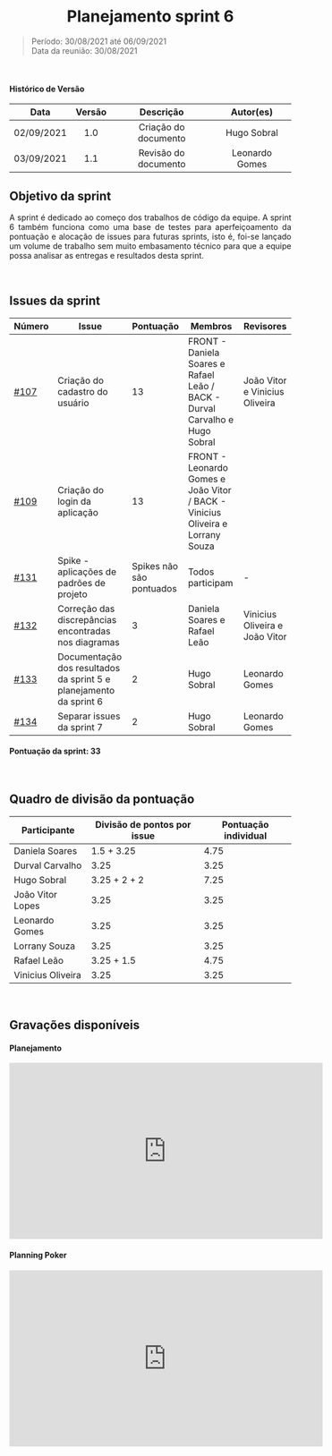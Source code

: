 # <center> Planejamento sprint 6
> Período: 30/08/2021 até 06/09/2021  
> Data da reunião: 30/08/2021

<br/>

<div align="justify">

#### Histórico de Versão

|    Data    | Versão |      Descrição       |     Autor(es)     |
| :--------: | :----: | :------------------: | :---------------: |
| 02/09/2021 |  1.0   | Criação do documento | Hugo Sobral |
| 03/09/2021 |  1.1   | Revisão do documento | Leonardo Gomes |

## Objetivo da sprint
A sprint é dedicado ao começo dos trabalhos de código da equipe. A sprint 6 também funciona como uma base de testes para aperfeiçoamento da pontuação e alocação de issues para futuras sprints, isto é, foi-se lançado um volume de trabalho sem muito embasamento técnico para que a equipe possa analisar as entregas e resultados desta sprint.

<br/>

## Issues da sprint

| Número | Issue | Pontuação | Membros | Revisores |
| -- | -- | -- | -- | -- |
| [#107](https://github.com/UnBArqDsw2021-1/2021.1_G01_Animalesco_docs/issues/107) | Criação do cadastro do usuário | 13 | FRONT - Daniela Soares e Rafael Leão / BACK - Durval Carvalho e Hugo Sobral | João Vitor e Vinicius Oliveira |
| [#109](https://github.com/UnBArqDsw2021-1/2021.1_G01_Animalesco_docs/issues/109) | Criação do login da aplicação | 13 | FRONT - Leonardo Gomes e João Vitor / BACK - Vinicius Oliveira e Lorrany Souza |  |
| [#131](https://github.com/UnBArqDsw2021-1/2021.1_G01_Animalesco_docs/issues/131) | Spike - aplicações de padrões de projeto | Spikes não são pontuados | Todos participam | - |
| [#132](https://github.com/UnBArqDsw2021-1/2021.1_G01_Animalesco_docs/issues/132) | Correção das discrepâncias encontradas nos diagramas | 3 | Daniela Soares e Rafael Leão | Vinicius Oliveira e João Vitor |
| [#133](https://github.com/UnBArqDsw2021-1/2021.1_G01_Animalesco_docs/issues/133) | Documentação dos resultados da sprint 5 e planejamento da sprint 6 | 2 | Hugo Sobral | Leonardo Gomes |
| [#134](https://github.com/UnBArqDsw2021-1/2021.1_G01_Animalesco_docs/issues/134) | Separar issues da sprint 7 | 2 | Hugo Sobral | Leonardo Gomes |



#### Pontuação da sprint: 33

<br/>

## Quadro de divisão da pontuação

| Participante | Divisão de pontos por issue | Pontuação individual |
| -- | -- | -- |
| Daniela Soares    | 1.5 + 3.25 | 4.75 |
| Durval Carvalho   | 3.25 | 3.25 |
| Hugo Sobral       | 3.25 + 2 + 2 | 7.25 |
| João Vitor Lopes  | 3.25 | 3.25 |
| Leonardo Gomes    | 3.25 | 3.25 |
| Lorrany Souza     | 3.25 | 3.25 |
| Rafael Leão       | 3.25 + 1.5 | 4.75 |
| Vinicius Oliveira | 3.25 | 3.25 |


<br/>

## Gravações disponíveis
#### Planejamento
<iframe width="560" height="315" src="https://www.youtube.com/embed/qJiheBebJEA" title="YouTube video player" frameborder="0" allow="accelerometer; autoplay; clipboard-write; encrypted-media; gyroscope; picture-in-picture" allowfullscreen></iframe>

#### Planning Poker
<iframe width="560" height="315" src="https://www.youtube.com/embed/bDLJBQ10M1E" title="YouTube video player" frameborder="0" allow="accelerometer; autoplay; clipboard-write; encrypted-media; gyroscope; picture-in-picture" allowfullscreen></iframe>

</div>